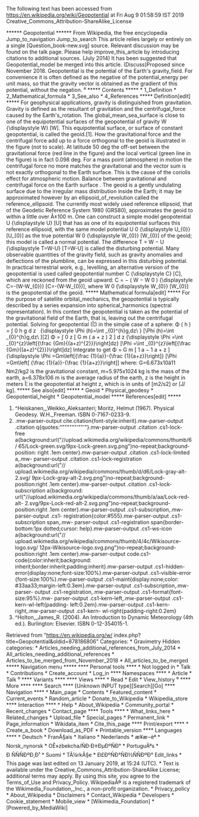 The following text has been accessed from https://en.wikipedia.org/wiki/Geopotential at Fri Aug 9 01:58:59 IST 2019
Creative_Commons_Attribution-ShareAlike_License




















****** Geopotential ******
From Wikipedia, the free encyclopedia
Jump_to_navigation Jump_to_search
                        This article relies largely or entirely on a single
[Question_book-new.svg] source. Relevant discussion may be found on the talk
                        page. Please help improve_this_article by introducing
                        citations to additional sources. (July 2014)
 It has been suggested that Geopotential_model be merged into this article.
 (Discuss)Proposed since November 2018.
Geopotential is the potential of the Earth's gravity_field. For convenience it
is often defined as the negative of the potential_energy per unit mass, so that
the gravity vector is obtained as the gradient of this potential, without the
negation.
⁰
***** Contents *****
    * 1_Definition
    * 2_Mathematical_formula
    * 3_See_also
    * 4_References
***** Definition[edit] *****
For geophysical applications, gravity is distinguished from gravitation.
Gravity is defined as the resultant of gravitation and the centrifugal_force
caused by the Earth's_rotation. The global_mean_sea_surface is close to one of
the equipotential surfaces of the geopotential of gravity     W
{\displaystyle W}  [W]. This equipotential surface, or surface of constant
geopotential, is called the geoid.[1]. How the gravitational force and the
centrifugal force add up to a force orthogonal to the geoid is illustrated in
the figure (not to scale). At latitude 50 deg the off-set between the
gravitational force (red line in the figure) and the local vertical (green line
in the figure) is in fact 0.098 deg. For a mass point (atmosphere) in motion
the centrifugal force no more matches the gravitational and the vector sum is
not exactly orthogonal to the Earth surface. This is the cause of the coriolis
effect for atmospheric motion.
Balance between gravitational and centrifugal force on the Earth surface
.
The geoid is a gently undulating surface due to the irregular mass distribution
inside the Earth; it may be approximated however by an ellipsoid_of_revolution
called the reference_ellipsoid. The currently most widely used reference
ellipsoid, that of the Geodetic Reference System 1980 (GRS80), approximates the
geoid to within a little over Â±100 m. One can construct a simple model
geopotential     U   {\displaystyle U}  [U] that has as one of its
equipotential surfaces this reference ellipsoid, with the same model potential
U  0     {\displaystyle U_{0}}  [U_{0}] as the true potential      W  0
{\displaystyle W_{0}}  [W_{0}] of the geoid; this model is called a normal
potential. The difference     T = W &#x2212; U   {\displaystyle T=W-U}  [T=W-U]
is called the disturbing potential. Many observable quantities of the gravity
field, such as gravity anomalies and deflections of the plumbline, can be
expressed in this disturbing potential.
In practical terrestrial work, e.g., levelling, an alternative version of the
geopotential is used called geopotential number     C   {\displaystyle C}  [C],
which are reckoned from the geoid upward:
         C = &#x2212; ( W &#x2212;  W  0   )   {\displaystyle C=-(W-W_{0})}
      [C=-(W-W_{0})],
where      W  0     {\displaystyle W_{0}}  [W_{0}] is the geopotential of the
geoid.
***** Mathematical formula[edit] *****
For the purpose of satellite orbital_mechanics, the geopotential is typically
described by a series expansion into spherical_harmonics (spectral
representation). In this context the geopotential is taken as the potential of
the gravitational field of the Earth, that is, leaving out the centrifugal
potential.
Solving for geopotential (Î¦) in the simple case of a sphere:
         &#x03A6; ( h ) =  &#x222B;  0   h   g  d z &#xA0;   {\displaystyle
      \Phi (h)=\int _{0}^{h}g\,dz\ }  [\Phi (h)=\int _{0}^{h}g\,dz\ ][2]
         &#x03A6; =  &#x222B;  0   z    [    G m   ( a + z  )  2      ]  d z
      {\displaystyle \Phi =\int _{0}^{z}\left[{\frac {Gm}{(a+z)^{2}}}\right]dz}
      [\Phi =\int _{0}^{z}\left[{\frac  {Gm}{(a+z)^{2}}}\right]dz]
Integrate to get
         &#x03A6; = G m  [    1 a   &#x2212;   1  a + z     ]    {\displaystyle
      \Phi =Gm\left[{\frac {1}{a}}-{\frac {1}{a+z}}\right]}  [\Phi =Gm\left[
      {\frac  {1}{a}}-{\frac  {1}{a+z}}\right]]
where:
      G=6.673x10â11 Nm2/kg2 is the gravitational constant,
      m=5.975x1024 kg is the mass of the earth,
      a=6.378x106 m is the average radius of the earth,
      z is the height in meters
      Î¦ is the geopotential at height z, which is in units of [m2/s2] or [J/
      kg].
***** See also[edit] *****
    * Geoid
    * Physical_geodesy
    * Geopotential_height
    * Geopotential_model
***** References[edit] *****
   1. ^Heiskanen,_Weikko_Aleksanteri; Moritz, Helmut (1967). Physical Geodesy.
      W.H._Freeman. ISBN 0-7167-0233-9.
   2. .mw-parser-output cite.citation{font-style:inherit}.mw-parser-output
      .citation q{quotes:"\"""\"""'""'"}.mw-parser-output .citation .cs1-lock-
      free a{background:url("//upload.wikimedia.org/wikipedia/commons/thumb/6/
      65/Lock-green.svg/9px-Lock-green.svg.png")no-repeat;background-position:
      right .1em center}.mw-parser-output .citation .cs1-lock-limited a,.mw-
      parser-output .citation .cs1-lock-registration a{background:url("//
      upload.wikimedia.org/wikipedia/commons/thumb/d/d6/Lock-gray-alt-2.svg/
      9px-Lock-gray-alt-2.svg.png")no-repeat;background-position:right .1em
      center}.mw-parser-output .citation .cs1-lock-subscription a{background:
      url("//upload.wikimedia.org/wikipedia/commons/thumb/a/aa/Lock-red-alt-
      2.svg/9px-Lock-red-alt-2.svg.png")no-repeat;background-position:right
      .1em center}.mw-parser-output .cs1-subscription,.mw-parser-output .cs1-
      registration{color:#555}.mw-parser-output .cs1-subscription span,.mw-
      parser-output .cs1-registration span{border-bottom:1px dotted;cursor:
      help}.mw-parser-output .cs1-ws-icon a{background:url("//
      upload.wikimedia.org/wikipedia/commons/thumb/4/4c/Wikisource-logo.svg/
      12px-Wikisource-logo.svg.png")no-repeat;background-position:right .1em
      center}.mw-parser-output code.cs1-code{color:inherit;background:
      inherit;border:inherit;padding:inherit}.mw-parser-output .cs1-hidden-
      error{display:none;font-size:100%}.mw-parser-output .cs1-visible-error
      {font-size:100%}.mw-parser-output .cs1-maint{display:none;color:
      #33aa33;margin-left:0.3em}.mw-parser-output .cs1-subscription,.mw-parser-
      output .cs1-registration,.mw-parser-output .cs1-format{font-size:95%}.mw-
      parser-output .cs1-kern-left,.mw-parser-output .cs1-kern-wl-left{padding-
      left:0.2em}.mw-parser-output .cs1-kern-right,.mw-parser-output .cs1-kern-
      wl-right{padding-right:0.2em}
   3. ^Holton,_James_R. (2004). An Introduction to Dynamic Meteorology (4th
      ed.). Burlington: Elsevier. ISBN 0-12-354015-1.

Retrieved from "https://en.wikipedia.org/w/
index.php?title=Geopotential&oldid=878186806"
Categories:
    * Gravimetry
Hidden categories:
    * Articles_needing_additional_references_from_July_2014
    * All_articles_needing_additional_references
    * Articles_to_be_merged_from_November_2018
    * All_articles_to_be_merged
***** Navigation menu *****
**** Personal tools ****
    * Not logged in
    * Talk
    * Contributions
    * Create_account
    * Log_in
**** Namespaces ****
    * Article
    * Talk
⁰
**** Variants ****
**** Views ****
    * Read
    * Edit
    * View_history
⁰
**** More ****
**** Search ****
[Unknown INPUT type][Search][Go]
**** Navigation ****
    * Main_page
    * Contents
    * Featured_content
    * Current_events
    * Random_article
    * Donate_to_Wikipedia
    * Wikipedia_store
**** Interaction ****
    * Help
    * About_Wikipedia
    * Community_portal
    * Recent_changes
    * Contact_page
**** Tools ****
    * What_links_here
    * Related_changes
    * Upload_file
    * Special_pages
    * Permanent_link
    * Page_information
    * Wikidata_item
    * Cite_this_page
**** Print/export ****
    * Create_a_book
    * Download_as_PDF
    * Printable_version
**** Languages ****
    * Deutsch
    * FranÃ§ais
    * Italiano
    * Nederlands
    * æ¥æ¬èª
    * Norsk_nynorsk
    * OÊ»zbekcha/ÑÐ·Ð±ÐµÐºÑÐ°
    * PortuguÃªs
    * Ð ÑÑÑÐºÐ¸Ð¹
    * Suomi
    * TÃ¼rkÃ§e
    * Ð£ÐºÑÐ°ÑÐ½ÑÑÐºÐ°
Edit_links
    * This page was last edited on 13 January 2019, at 15:24 (UTC).
    * Text is available under the Creative_Commons_Attribution-ShareAlike
      License; additional terms may apply. By using this site, you agree to the
      Terms_of_Use and Privacy_Policy. WikipediaÂ® is a registered trademark of
      the Wikimedia_Foundation,_Inc., a non-profit organization.
    * Privacy_policy
    * About_Wikipedia
    * Disclaimers
    * Contact_Wikipedia
    * Developers
    * Cookie_statement
    * Mobile_view
    * [Wikimedia_Foundation]
    * [Powered_by_MediaWiki]
